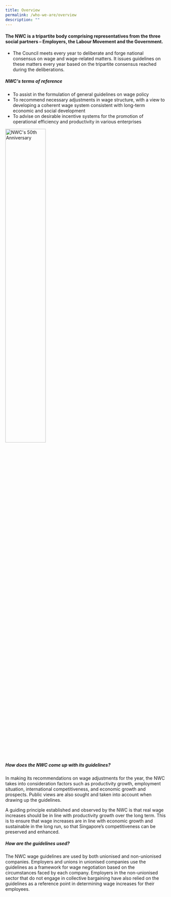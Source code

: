 ```yaml
---
title: Overview
permalink: /who-we-are/overview
description: ""
---
```

#### The NWC is a tripartite body comprising representatives from the three social partners –  Employers, the Labour Movement and the Government. 

* The Council meets every year to deliberate and forge national consensus on wage and wage-related matters. It issues guidelines on these matters every year based on the tripartite consensus reached during the deliberations.

#####  NWC's terms of reference
* To assist in the formulation of general guidelines on wage policy
* To recommend necessary adjustments in wage structure, with a view to developing a coherent wage system consistent with long-term economic and social development
* To advise on desirable incentive systems for the promotion of operational efficiency and productivity in various enterprises

<img src="/images/ball.png"
     alt="NWC's 50th Anniversary"
     title="NWC's 50th Anniversary"
     style="width:50%;height:auto;" />

##### How does the NWC come up with its guidelines?

In making its recommendations on wage adjustments for the year, the NWC takes into consideration factors such as productivity growth, employment situation, international competitiveness, and economic growth and prospects. Public views are also sought and taken into account when drawing up the guidelines.

A guiding principle established and observed by the NWC is that real wage increases should be in line with productivity growth over the long term. This is to ensure that wage increases are in line with economic growth and sustainable in the long run, so that Singapore’s competitiveness can be preserved and enhanced. 

##### How are the guidelines used?

The NWC wage guidelines are used by both unionised and non-unionised companies. Employers and unions in unionised companies use the guidelines as a framework for wage negotiation based on the circumstances faced by each company. Employers in the non-unionised sector that do not engage in collective bargaining have also relied on the guidelines as a reference point in determining wage increases for their employees.
